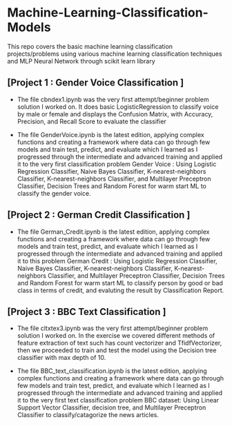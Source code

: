 # Machine-Learning-Classification-Models
This repo covers the basic machine learning classification  projects/problems using various machine learning classification techniques and MLP Neural Network through scikit learn library

## [Project 1 : Gender Voice Classification ]
* The file cbndex1.ipynb was the very first attempt/beginner problem solution I worked on. It does basic LogisticRegression to classify voice by male or female and displays the Confusion Matrix, with Accuracy, Precision, and Recall Score to evaluate the classifier  

* The file GenderVoice.ipynb is the latest edition, applying complex functions and creating a framework where data can go through few models and train test, predict, and evaluate which I learned as I progressed through the intermediate and advanced training and applied it to the very first classification problem Gender Voice : Using Logistic Regression Classifier, Naive Bayes Classifier, K-nearest-neighbors Classifier, K-nearest-neighbors Classifier, and Multilayer Preceptron Classifier, Decision Trees and Random Forest for warm start ML to classify the gender voice. 

## [Project 2 : German Credit Classification ]

* The file German_Credit.ipynb is the latest edition, applying complex functions and creating a framework where data can go through few models and train test, predict, and evaluate which I learned as I progressed through the intermediate and advanced training and applied it to this problem German Credit : Using Logistic Regression Classifier, Naive Bayes Classifier, K-nearest-neighbors Classifier, K-nearest-neighbors Classifier, and Multilayer Preceptron Classifier, Decision Trees and Random Forest for warm start ML to classify person by good or bad class in terms of credit, and evaluting the result by Classification Report. 


## [Project 3 : BBC Text Classification ]
* The file cltxtex3.ipynb  was the very first attempt/beginner problem solution I worked on. In the exercise we covered different methods of feature extraction of text such has count vectorizer and TfidfVectorizer, then we proceeded to train and test the model using the Decision tree classifier with max depth of 10.

* The file BBC_text_classification.ipynb is the latest edition, applying complex functions and creating a framework where data can go through few models and train test, predict, and evaluate which I learned as I progressed through the intermediate and advanced training and applied it to the very first  text classification problem BBC dataset: Using Linear Support Vector Classifier, decision tree, and Multilayer Preceptron Classifier to classify/catagorize the news articles. 
